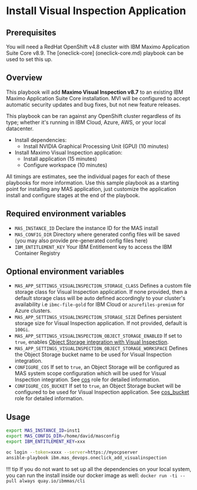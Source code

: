# Install Visual Inspection Application

## Prerequisites
You will need a RedHat OpenShift v4.8 cluster with IBM Maximo Application Suite Core v8.9. The [oneclick-core] (oneclick-core.md) playbook can be used to set this up.

## Overview
This playbook will add **Maximo Visual Inspection v8.7** to an existing IBM Maximo Application Suite Core installation.  MVI will be configured to accept automatic security updates and bug fixes, but not new feature releases.

This playbook can be ran against any OpenShift cluster regardless of its type; whether it's running in IBM Cloud, Azure, AWS, or your local datacenter.

- Install dependencies:
    - Install NVIDIA Graphical Processing Unit (GPU) (10 minutes)
- Install Maximo Visual Inspection application:
    - Install application (15 minutes)
    - Configure workspace (10 minutes)

All timings are estimates, see the individual pages for each of these playbooks for more information.  Use this sample playbook as a starting point for installing any MAS application, just customize the application install and configure stages at the end of the playbook.

## Required environment variables
- `MAS_INSTANCE_ID` Declare the instance ID for the MAS install
- `MAS_CONFIG_DIR` Directory where generated config files will be saved (you may also provide pre-generated config files here)
- `IBM_ENTITLEMENT_KEY` Your IBM Entitlement key to access the IBM Container Registry

## Optional environment variables
- `MAS_APP_SETTINGS_VISUALINSPECTION_STORAGE_CLASS` Defines a custom file storage class for Visual Inspection application. If none provided, then a default storage class will be auto defined accordingly to your cluster's availability i.e `ibmc-file-gold` for IBM Cloud or `azurefiles-premium` for Azure clusters.
- `MAS_APP_SETTINGS_VISUALINSPECTION_STORAGE_SIZE` Defines persistent storage size for Visual Inspection application. If not provided, default is `100Gi`.
- `MAS_APP_SETTINGS_VISUALINSPECTION_OBJECT_STORAGE_ENABLED` If set to `true`, enables [Object Storage integration with Visual Inspection](https://www.ibm.com/docs/en/mas-cd/maximo-vi/continuous-delivery?topic=managing-object-storage).
- `MAS_APP_SETTINGS_VISUALINSPECTION_OBJECT_STORAGE_WORKSPACE` Defines the Object Storage bucket name to be used for Visual Inspection integration.
- `CONFIGURE_COS` If set to `true`, an Object Storage will be configured as MAS system scope configuration which will be used for Visual Inspection integration. See [cos](../../ibm/mas_devops/roles/cos/README.md) role for detailed information.
- `CONFIGURE_COS_BUCKET` If set to `true`, an Object Storage bucket will be configured to be used for Visual Inspection application. See [cos_bucket](../../ibm/mas_devops/roles/cos_bucket/README.md) role for detailed information.


## Usage
```bash
export MAS_INSTANCE_ID=inst1
export MAS_CONFIG_DIR=/home/david/masconfig
export IBM_ENTITLEMENT_KEY=xxx

oc login --token=xxxx --server=https://myocpserver
ansible-playbook ibm.mas_devops.oneclick_add_visualinspection
```

!!! tip
    If you do not want to set up all the dependencies on your local system, you can run the install inside our docker image as well: `docker run -ti --pull always quay.io/ibmmas/cli`
